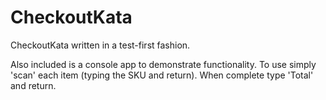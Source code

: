 # CheckoutKata

CheckoutKata written in a test-first fashion.

Also included is a console app to demonstrate functionality.  To use simply 'scan' each item (typing the SKU and return).  When complete type 'Total' and return.
